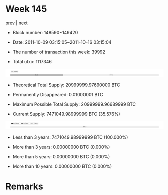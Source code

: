 # Week 145

[prev](week0144.md) | [next](week0146.md)

- Block number: 148590~149420

- Date: 2011-10-09 03:15:05~2011-10-16 03:15:04

- The number of transaction this week: 39992

- Total utxo: 1117346

![](../images/mined_week0145.png)

- Theoretical Total Supply: 20999999.97690000 BTC

- Permanently Disappeared: 0.01000001 BTC

- Maximum Possible Total Supply: 20999999.96689999 BTC

- Current Supply: 7471049.98999999 BTC (35.576%)

![](../images/year_week0145.png)


- Less than 3 years: 7471049.98999999 BTC (100.000%)

- More than 3 years: 0.00000000 BTC (0.000%)

- More than 5 years: 0.00000000 BTC (0.000%)

- More than 10 years: 0.00000000 BTC (0.000%)

# Remarks

